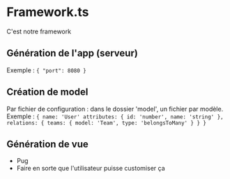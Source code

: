 # Framework.ts
C'est notre framework

## Génération de l'app (serveur)
Exemple : `{
    "port": 8080
}`

## Création de model
Par fichier de configuration : dans le dossier 'model', un fichier par modèle.
Exemple : `{
    name: 'User'
    attributes: {
        id: 'number',
        name: 'string'
    },
    relations: {
        teams: {
            model: 'Team',
            type: 'belongsToMany'
        }
    }
}`


## Génération de vue
- Pug
- Faire en sorte que l'utilisateur puisse customiser ça
